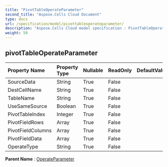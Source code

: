 ```yaml
---
title: "PivotTableOperateParameter"
second_title: "Aspose.Cells Cloud Document"
type: docs
url: /specification/model/pivottableoperateparameter/
description: "Aspose.Cells Cloud model specification : PivotTableOperateParameter. Effortlessly handle Excel and other spreadsheet documents with features like opening, generating, editing, splitting, merging, comparing, and converting."
weight: 50
---
```


## **pivotTableOperateParameter**

 

| Property Name | Property Type | Nullable |  ReadOnly | DefaultValue | Description | 
| :- | :- | :- |:- |  :- | :- |
| SourceData | String | True |  False |  |  |  
| DestCellName | String | True |  False |  |  |  
| TableName | String | True |  False |  |  |  
| UseSameSource | Boolean | True |  False |  |  |  
| PivotTableIndex | Integer | True |  False |  |  |  
| PivotFieldRows | Array<Integer> | True |  False |  |  |  
| PivotFieldColumns | Array<Integer> | True |  False |  |  |  
| PivotFieldData | Array<Integer> | True |  False |  |  |  
| OperateType | String | True |  False |  |  |  

**Parent Name** : [OperateParameter](operateparameter)

